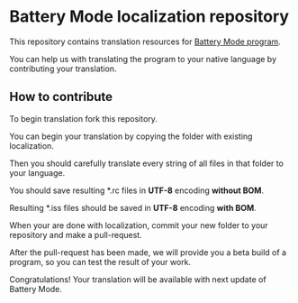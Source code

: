 # Battery Mode localization repository #

This repository contains translation resources for [Battery Mode program](http://bmode.tarcode.ru).

You can help us with translating the program to your native language by contributing your translation.

## How to contribute ##

To begin translation fork this repository.

You can begin your translation by copying the folder with existing localization.

Then you should carefully translate every string of all files in that folder to your language.

You should save resulting *.rc files in **UTF-8** encoding **without BOM**.

Resulting *.iss files should be saved in **UTF-8** encoding **with BOM**.

When your are done with localization, commit your new folder to your repository and make a pull-request.

After the pull-request has been made, we will provide you a beta build of a program, so you can test the result of your work. 

Congratulations! Your translation will be available with next update of Battery Mode.